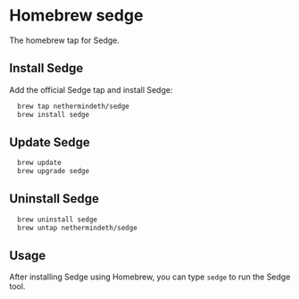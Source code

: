 # Homebrew sedge

The homebrew tap for Sedge. 

## Install Sedge

Add the official Sedge tap and install Sedge:
```bash
  brew tap nethermindeth/sedge
  brew install sedge
```

## Update Sedge
```bash
  brew update
  brew upgrade sedge
```
## Uninstall Sedge
```bash
  brew uninstall sedge
  brew untap nethermindeth/sedge
```

## Usage

After installing Sedge using Homebrew, you can type `sedge` to run the Sedge tool. 